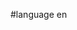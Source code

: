 #language en


<div style="overflow:auto;height:1px;">
[http://4qsexporn.org/girls/do-girls-find-acne-less-attractive-in-guys?.html do girls find acne less attractive in guys?]
[http://4qsexporn.org/girls/target-cheetah-girls-presale.html target cheetah girls presale]
[http://4qsexporn.org/girls/southern-girls-porn.html southern girls porn]
[http://4qsexporn.org/girls/girls-fastball.html girls fastball]
[http://4qsexporn.org/girls/school-girls-fucking-there-teacher.html school girls fucking there teacher]
[http://4qsexporn.org/girls/erotic-body-art-girls.html erotic body art girls]
[http://4qsexporn.org/girls/naked-girls-on-webcam.html naked girls on webcam]
[http://4qsexporn.org/girls/themed-girls-bedrooms.html themed girls bedrooms]
[http://4qsexporn.org/girls/sexy-girls-live-on-my-screen.html sexy girls live on my screen]
[http://4qsexporn.org/girls/girls-aloud-tickets.html girls aloud tickets]
[http://4qsexporn.org/girls/dirty-girls-for-free.html dirty girls for free]
[http://4qsexporn.org/girls/blue-ridge-girls.html blue ridge girls]
[http://4qsexporn.org/girls/girls-kissing-women.html girls kissing women]
[http://4qsexporn.org/girls/prepubescent-girls-bbs.html prepubescent girls bbs]
[http://4qsexporn.org/girls/live-gstring-girls.html live gstring girls]
[http://4qsexporn.org/girls/year-old-girls-taking-monster-cocks-in-their-asses.html year old girls taking monster cocks in their asses]
[http://4qsexporn.org/girls/girls-pimps.html girls pimps]
[http://4qsexporn.org/girls/hot-sexy-15-year-old-girls.html hot sexy 15 year old girls]
[http://4qsexporn.org/girls/glammor-girls.html glammor girls]
[http://4qsexporn.org/girls/diaper-loevr-girls-videos.html diaper loevr girls videos]
[http://4qsexporn.org/girls/black-girls-free-galleries.html black girls free galleries]
[http://4qsexporn.org/girls/girls-get-buck-naked.html girls get buck naked]
[http://4qsexporn.org/girls/girls-trampoline.html girls trampoline]
[http://4qsexporn.org/girls/ugly-girls-great-bodies.html ugly girls great bodies]
[http://4qsexporn.org/girls/show-the-gold-coast-girls.html show the gold coast girls]
[http://4qsexporn.org/girls/porn-naked-women-girls.html porn naked women girls]
[http://4qsexporn.org/girls/dancing-girls-delhi.html dancing girls delhi]
[http://4qsexporn.org/girls/girls-of-men-and-motors.html girls of men and motors]
[http://4qsexporn.org/girls/oilily-girls-clothing.html oilily girls clothing]
[http://4qsexporn.org/girls/pictures-of-pubessant-teen-girls-nude.html pictures of pubessant teen girls nude]
[http://4qsexporn.org/girls/online-porn-girls-fucking-girls.html online porn girls fucking girls]
[http://4qsexporn.org/girls/virtual-strip-desktop-girls.html virtual strip desktop girls]
[http://4qsexporn.org/girls/pictures-of-lahore-girls.html pictures of lahore girls]
[http://4qsexporn.org/girls/all-girls-school-in-perth.html all girls school in perth]
[http://4qsexporn.org/girls/girls-who-have-had-sex-with-anthony-kiedis.html girls who have had sex with anthony kiedis]
[http://4qsexporn.org/girls/girls-fucking-large-dildos.html girls fucking large dildos]
[http://4qsexporn.org/girls/nutritional-reccommendations-for-young-girls.html nutritional reccommendations for young girls]
[http://4qsexporn.org/girls/hot-lithuanian-girls.html hot lithuanian girls]
[http://4qsexporn.org/girls/free-to-watch-web-cam-girls.html free to watch web cam girls]
[http://4qsexporn.org/girls/adoption-girls-4-10-from-the-phillippines.html adoption girls 4-10 from the phillippines]
[http://4qsexporn.org/girls/girls-destroying-things-with-boots.html girls destroying things with boots]
[http://4qsexporn.org/girls/sleepover-party-girls.html sleepover party girls]
[http://4qsexporn.org/girls/nude-pool-girls.html nude pool girls]
[http://4qsexporn.org/girls/clear-signs-that-girls-want-you.html clear signs that girls want you]
[http://4qsexporn.org/girls/girls-gone-wilf.html girls gone wilf]
[http://4qsexporn.org/girls/savage-villages-girls-pics.html savage villages girls pics]
[http://4qsexporn.org/girls/egypt-nude-girls.html egypt nude girls]
[http://4qsexporn.org/girls/movies-of-girls-sucking-dick.html movies of girls sucking dick]
[http://4qsexporn.org/girls/free-big-booty-black-girls.html free big booty black girls]
[http://4qsexporn.org/girls/vagina-teen-girls.html vagina teen girls]
[http://4qsexporn.org/girls/girls-sharing-rooms.html girls sharing rooms]
[http://4qsexporn.org/girls/13-year-old-girls-have-sex-videos.html 13 year old girls have sex videos]
[http://4qsexporn.org/girls/sexy-pregnant-girls.html sexy pregnant girls]
[http://4qsexporn.org/girls/wmu-g-a-girls.html wmu g.a.girls]
[http://4qsexporn.org/girls/picking-up-young-girls.html picking up young girls]
[http://4qsexporn.org/girls/animated-dressup-flash-girls.html animated dressup flash girls]
[http://4qsexporn.org/girls/girls-fucking-black-cock.html girls fucking black cock]
[http://4qsexporn.org/girls/girls-bathers.html girls bathers]
[http://4qsexporn.org/girls/hot-young-girls-free-movies.html hot young girls free movies]
[http://4qsexporn.org/girls/party-games-for-teen-girls.html party games for teen girls]
[http://4qsexporn.org/girls/girls-lacrosse-equipment.html girls lacrosse equipment]
[http://4qsexporn.org/girls/scat-girls-free-pics.html scat girls free pics]
[http://4qsexporn.org/girls/bad-girls-femslash.html bad girls femslash]
[http://4qsexporn.org/girls/college-nude-girls.html college nude girls]
[http://4qsexporn.org/girls/free-big-busty-girls-galleries.html free big busty girls galleries]
[http://4qsexporn.org/girls/nude-spring-break-girls.html nude spring break girls]
[http://4qsexporn.org/girls/fat-bottomed-girls---queen---lyrics.html fat bottomed girls - queen - lyrics]
[http://4qsexporn.org/girls/decorate-gilmore-girls.html decorate gilmore girls]
[http://4qsexporn.org/girls/girls-depends.html girls depends]
[http://4qsexporn.org/girls/free-girls-gone-wild-movies-for-the-internet.html free girls gone wild movies for the internet]
[http://4qsexporn.org/girls/lyrics-to-the-song-stupid-girls.html lyrics to the song stupid girls]
[http://4qsexporn.org/girls/girls-that-love-to-piss.html girls that love to piss]
[http://4qsexporn.org/girls/girls-lawerence-indiana.html girls lawerence indiana]
[http://4qsexporn.org/girls/young-teenager-girls-in-their-underwear.html young teenager girls in their underwear]
[http://4qsexporn.org/girls/girls-who-like-anal-personals.html girls who like anal personals]
[http://4qsexporn.org/girls/trini-girls-photos.html trini girls photos]
[http://4qsexporn.org/girls/girls-street-fight.html girls street fight]
[http://4qsexporn.org/girls/the-girls-next-door-quotes.html the girls next door quotes]
[http://4qsexporn.org/girls/girls-touching-girls-breasts.html girls touching girls breasts]
[http://4qsexporn.org/girls/lexxis-girls-of-radio-real-radio.html lexxis girls of radio real radio]
[http://4qsexporn.org/girls/preteen-pussy-girls.html preteen pussy girls]
[http://4qsexporn.org/girls/two-girls-and-a-guy-archives-95sx.html two girls and a guy archives 95sx]
[http://4qsexporn.org/girls/girls-posing-with-cars.html girls posing with cars]
[http://4qsexporn.org/girls/wakeforest-girls-basketball-camps.html wakeforest girls basketball camps]
[http://4qsexporn.org/girls/lots-of-girls-porn.html lots of girls porn]
[http://4qsexporn.org/girls/japanese-girls-cum-on-in-street.html japanese girls cum on in street]
[http://4qsexporn.org/girls/cheetah-girls-presale-password.html cheetah girls presale password]
[http://4qsexporn.org/girls/hot-girls-kissing-vid.html hot girls kissing vid]
[http://4qsexporn.org/girls/girls-cape-cod-hockey.html girls cape cod hockey]
[http://4qsexporn.org/girls/girls-exploring-themslves.html girls exploring themslves]
[http://4qsexporn.org/girls/wooden-tables-and-chairs-little-girls.html wooden tables and chairs little girls]
[http://4qsexporn.org/girls/vidieos-of-guys-fucking-girls.html vidieos of guys fucking girls]
[http://4qsexporn.org/girls/preteen-girls-blowjob-galleries.html preteen girls blowjob galleries]
[http://4qsexporn.org/girls/airtight-girls-in-action.html airtight girls in action]
[http://4qsexporn.org/girls/warm-dresses-for-girls.html warm dresses for girls]
[http://4qsexporn.org/girls/sugar-daddysex-girls.html sugar daddysex girls]
[http://4qsexporn.org/girls/santiago-call-girls.html santiago call girls]
[http://4qsexporn.org/girls/guns-girls-lawyers-dollars-registry-key.html guns girls lawyers dollars registry key]
[http://4qsexporn.org/girls/hot-nude-young-girls.html hot nude young girls]
[http://4qsexporn.org/girls/chubby-natural-free-girls.html chubby natural free girls]
</div>
